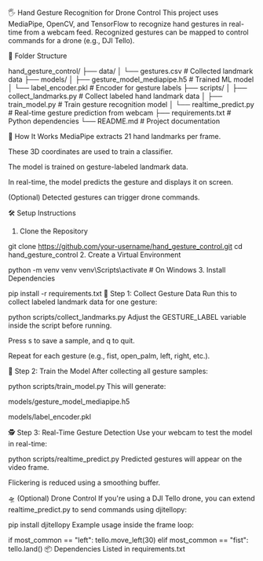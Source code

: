 🖐️ Hand Gesture Recognition for Drone Control
This project uses MediaPipe, OpenCV, and TensorFlow to recognize hand gestures in real-time from a webcam feed. Recognized gestures can be mapped to control commands for a drone (e.g., DJI Tello).

📂 Folder Structure

hand_gesture_control/
├── data/
│   └── gestures.csv              # Collected landmark data
├── models/
│   ├── gesture_model_mediapipe.h5  # Trained ML model
│   └── label_encoder.pkl           # Encoder for gesture labels
├── scripts/
│   ├── collect_landmarks.py     # Collect labeled hand landmark data
│   ├── train_model.py           # Train gesture recognition model
│   └── realtime_predict.py      # Real-time gesture prediction from webcam
├── requirements.txt             # Python dependencies
└── README.md                    # Project documentation

🚀 How It Works
MediaPipe extracts 21 hand landmarks per frame.

These 3D coordinates are used to train a classifier.

The model is trained on gesture-labeled landmark data.

In real-time, the model predicts the gesture and displays it on screen.

(Optional) Detected gestures can trigger drone commands.

🛠️ Setup Instructions
1. Clone the Repository

git clone https://github.com/your-username/hand_gesture_control.git
cd hand_gesture_control
2. Create a Virtual Environment

python -m venv venv
venv\Scripts\activate   # On Windows
3. Install Dependencies

pip install -r requirements.txt
📸 Step 1: Collect Gesture Data
Run this to collect labeled landmark data for one gesture:

python scripts/collect_landmarks.py
Adjust the GESTURE_LABEL variable inside the script before running.

Press s to save a sample, and q to quit.

Repeat for each gesture (e.g., fist, open_palm, left, right, etc.).

🧠 Step 2: Train the Model
After collecting all gesture samples:

python scripts/train_model.py
This will generate:

models/gesture_model_mediapipe.h5

models/label_encoder.pkl

🕵️ Step 3: Real-Time Gesture Detection
Use your webcam to test the model in real-time:

python scripts/realtime_predict.py
Predicted gestures will appear on the video frame.

Flickering is reduced using a smoothing buffer.

🛸 (Optional) Drone Control
If you're using a DJI Tello drone, you can extend realtime_predict.py to send commands using djitellopy:

pip install djitellopy
Example usage inside the frame loop:

if most_common == "left":
    tello.move_left(30)
elif most_common == "fist":
    tello.land()
📦 Dependencies
Listed in requirements.txt
